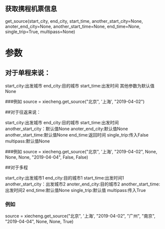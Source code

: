 ## 获取携程机票信息

get_source(start_city, end_city, start_time, another_start_city=None, anoter_end_city=None,
                   another_start_time=None, end_time=None, single_trip=True, multipass=None)
# 参数

## 对于单程来说：

start_city:出发城市
end_city:目的城市
start_time:出发时间
其他参数为默认值None

###例如
source = xiecheng.get_source("北京", '上海', "2019-04-02")


##对于往返来说：

start_city:出发城市
end_city:目的城市
start_time:出发时间
another_start_city：默认值None
anoter_end_city:默认值None
another_start_time:默认值None
end_time:返回时间
single_trip:传入False
multipass:默认值None

###例如
source = xiecheng.get_source("北京", '上海', "2019-04-02", None, None, None, "2019-04-04", False, False)


##对于多程

start_city:出发城市1
end_city:目的城市1
start_time:出发时间1
another_start_city：出发城市2
anoter_end_city:目的城市2
another_start_time:出发时间2
end_time:默认值None
single_trip:默认值
multipass:传入True

### 例如
source = xiecheng.get_source("北京", '上海', "2019-04-02", "广州", "南京", "2019-04-04", None, None, True)
